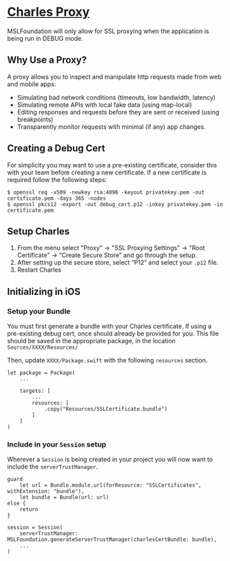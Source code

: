 #  [Charles Proxy](https://www.charlesproxy.com/download/)

MSLFoundation will only allow for SSL proxying when the application is being run in DEBUG mode.

## Why Use a Proxy?
A proxy allows you to inspect and manipulate http requests made from web and mobile apps:
* Simulating bad network conditions (timeouts, low bandwidth, latency)
* Simulating remote APIs with local fake data (using map-local)
* Editing responses and requests before they are sent or received (using breakpoints)
* Transparently monitor requests with minimal (if any) app changes.

## Creating a Debug Cert
For simplicity you may want to use a pre-existing certificate, consider this with your team before creating a new certificate. If a new certificate is required follow the following steps:
```
$ openssl req -x509 -newkey rsa:4096 -keyout privatekey.pem -out certificate.pem -days 365 -nodes
$ openssl pkcs12 -export -out debug_cert.p12 -inkey privatekey.pem -in certificate.pem
```

## Setup Charles
1. From the menu select "Proxy" → "SSL Proxying Settings" → "Root Certificate" → “Create Secure Store” and go through the setup.
1. After setting up the secure store, select “P12” and select your `.p12` file.
1. Restart Charles

## Initializing in iOS
### Setup your Bundle
You must first generate a bundle with your Charles certificate. If using a pre-existing debug cert, once should already be provided for you. This file should be saved in the appropriate package, in the location `Sources/XXXX/Resources/`

Then, update `XXXX/Package.swift` with the following `resources` section.

```
let package = Package(
    ...
    
    targets: [
        ...
        resources: [
            .copy("Resources/SSLCertificate.bundle")
        ]
    ]
)
``` 

### Include in your `Session` setup
Wherever a `Session` is being created in your project you will now want to include the `serverTrustManager`.
```
guard
    let url = Bundle.module.url(forResource: "SSLCertificates", withExtension: "bundle"),
    let bundle = Bundle(url: url)
else {
    return
}

session = Session(
    serverTrustManager: MSLFoundation.generateServerTrustManager(charlesCertBundle: bundle),
    ...
)
```
